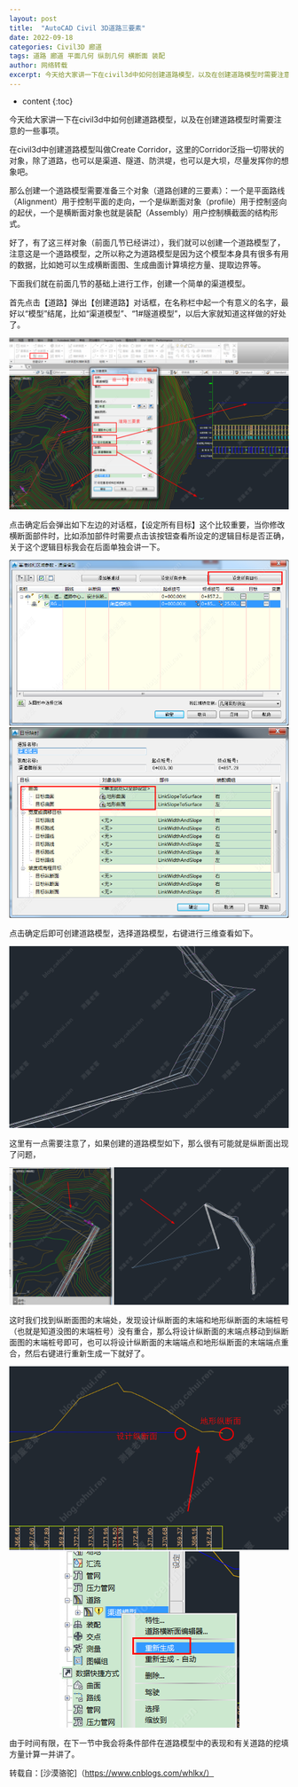 ```yaml
---
layout: post
title:  "AutoCAD Civil 3D道路三要素"
date: 2022-09-18
categories: Civil3D 廊道
tags: 道路 廊道 平面几何 纵剖几何 横断面 装配
author: 网络转载
excerpt: 今天给大家讲一下在civil3d中如何创建道路模型，以及在创建道路模型时需要注意的一些事项。在civil3d中创建道路模型叫做Create Corridor，这里的Corridor泛指一切带状的对象，除了道路，也可以是渠道、隧道、防洪堤，也可以是大坝，尽量发挥你的想象吧。
---
```

* content
{:toc}

今天给大家讲一下在civil3d中如何创建道路模型，以及在创建道路模型时需要注意的一些事项。

在civil3d中创建道路模型叫做Create Corridor，这里的Corridor泛指一切带状的对象，除了道路，也可以是渠道、隧道、防洪堤，也可以是大坝，尽量发挥你的想象吧。

那么创建一个道路模型需要准备三个对象（道路创建的三要素）：一个是平面路线（Alignment）用于控制平面的走向，一个是纵断面对象（profile）用于控制竖向的起伏，一个是横断面对象也就是装配（Assembly）用户控制横截面的结构形式。

好了，有了这三样对象（前面几节已经讲过），我们就可以创建一个道路模型了，注意这是一个道路模型，之所以称之为道路模型是因为这个模型本身具有很多有用的数据，比如她可以生成横断面图、生成曲面计算填挖方量、提取边界等。

下面我们就在前面几节的基础上进行工作，创建一个简单的渠道模型。

首先点击【道路】弹出【创建道路】对话框，在名称栏中起一个有意义的名字，最好以“模型”结尾，比如“渠道模型”、“1#隧道模型”，以后大家就知道这样做的好处了。

<div style="text-align:center;"><img src="/img/2022/2022-09-18-10-02-53.png"></div>

点击确定后会弹出如下左边的对话框，【设定所有目标】这个比较重要，当你修改横断面部件时，比如添加部件时需要点击该按钮查看所设定的逻辑目标是否正确，关于这个逻辑目标我会在后面单独会讲一下。 

<div style="text-align:center;"><img src="/img/2022/2022-09-18-10-03-00.png"></div>

<div style="text-align:center;"><img src="/img/2022/2022-09-18-10-03-06.png"></div>

点击确定后即可创建道路模型，选择道路模型，右键进行三维查看如下。 

<div style="text-align:center;"><img src="/img/2022/2022-09-18-10-03-13.png"></div>

这里有一点需要注意了，如果创建的道路模型如下，那么很有可能就是纵断面出现了问题，

<div style="text-align:center;"><img src="/img/2022/2022-09-18-10-03-19.png"></div>

这时我们找到纵断面图的末端处，发现设计纵断面的末端和地形纵断面的末端桩号（也就是知道没图的末端桩号）没有重合，那么将设计纵断面的末端点移动到纵断面图的末端桩号即可，也可以将设计纵断面的末端端点和地形纵断面的末端端点重合，然后右键进行重新生成一下就好了。 

<div style="text-align:center;"><img src="/img/2022/2022-09-18-10-03-27.png"></div>

<div style="text-align:center;"><img src="/img/2022/2022-09-18-10-03-36.png"></div>

由于时间有限，在下一节中我会将条件部件在道路模型中的表现和有关道路的挖填方量计算一并讲了。

转载自：[沙漠骆驼]（https://www.cnblogs.com/whlkx/）